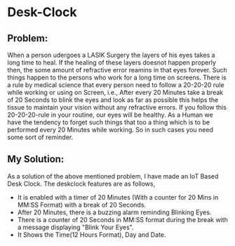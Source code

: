 # Desk-Clock

## Problem:
When a person udergoes a LASIK Surgery the layers of his eyes takes a long time to heal. If the healing of these layers doesnot happen properly then, the some amount of refractive error reamins in that eyes forever. Such things happen to the persons who work for a  long time on screens. There is a rule by medical science that every person need to follow a 20-20-20 rule while working or using on Screen, i.e., After every 20 Minutes take a break of 20 Seconds to blink the eyes and look as far as possible this helps the tissue to maintain your vision without any refractive errors. If you follow this 20-20-20-rule in your routine, our eyes will be healthy.
As a Human we have the tendency to forget such things that too a thing which is to be performed every 20 Minutes while working. So in such cases you need some sort of reminder.

## My  Solution:
As a solution of the above mentioned problem, I have made an IoT Based Desk Clock. The deskclock features are as follows,
- It is enabled with a timer of 20 Minutes (With a counter for 20 Mins in MM:SS Format) with a break of 20 Seconds.
- After 20 Minutes, there is a buzzing alarm reminding Blinking Eyes.
- There is a counter of 20 Seconds in MM:SS format during the break with a message displaying "Blink Your Eyes".
- It Shows the Time(12 Hours Format), Day and Date.
